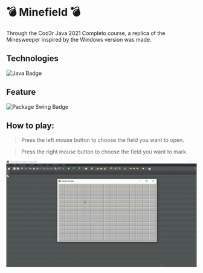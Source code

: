 # 💣 Minefield 💣
Through the Cod3r Java 2021 Completo course, a replica of the Minesweeper inspired by the Windows version was made.

## Technologies
![Java Badge](https://img.shields.io/badge/Java-ED8B00?style=for-the-badge&logo=java&logoColor=white)


## Feature
![Package Swing Badge](https://img.shields.io/badge/PACKAGE%20-SWING-yellow?style=for-the-badge)

## How to play:
> Press the left mouse button to choose the field you want to open.

> Press the right mouse button to choose the field you want to mark.

![Demo of the project](https://github.com/cristhoffer-nunes/Udemy-Java-minefield/blob/master/readme_images/minefield.gif)

